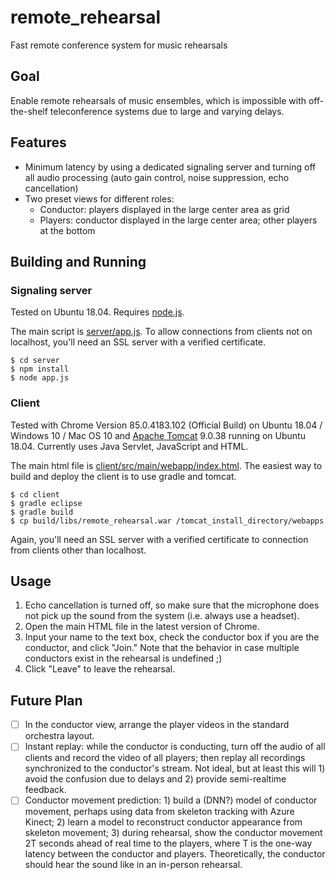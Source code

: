 # remote_rehearsal
Fast remote conference system for music rehearsals

## Goal
Enable remote rehearsals of music ensembles, which is impossible with off-the-shelf teleconference systems due to large and varying delays.

## Features
* Minimum latency by using a dedicated signaling server and turning off all audio processing (auto gain control, noise suppression, echo cancellation)
* Two preset views for different roles:
  * Conductor: players displayed in the large center area as grid
  * Players: conductor displayed in the large center area; other players at the bottom

## Building and Running
### Signaling server
Tested on Ubuntu 18.04.
Requires [node.js](https://nodejs.org/en/). 

The main script is [server/app.js](https://github.com/kyamane/remote_rehearsal/blob/main/server/app.js).
To allow connections from clients not on localhost, you'll need an SSL server with a verified certificate.
```
$ cd server
$ npm install
$ node app.js
```

### Client
Tested with Chrome Version 85.0.4183.102 (Official Build) on Ubuntu 18.04 / Windows 10 / Mac OS 10 and [Apache Tomcat](http://tomcat.apache.org/) 9.0.38 running on Ubuntu 18.04. Currently uses Java Servlet, JavaScript and HTML.

The main html file is [client/src/main/webapp/index.html](https://github.com/kyamane/remote_rehearsal/blob/main/client/src/main/webapp/index.html).
The easiest way to build and deploy the client is to use gradle and tomcat.
```
$ cd client
$ gradle eclipse
$ gradle build
$ cp build/libs/remote_rehearsal.war /tomcat_install_directory/webapps
```
Again, you'll need an SSL server with a verified certificate to connection from clients other than localhost.

## Usage
1. Echo cancellation is turned off, so make sure that the microphone does not pick up the sound from the system (i.e. always use a headset). 
1. Open the main HTML file in the latest version of Chrome.
1. Input your name to the text box, check the conductor box if you are the conductor, and click "Join."
Note that the behavior in case multiple conductors exist in the rehearsal is undefined ;)
1. Click "Leave" to leave the rehearsal.

## Future Plan
- [ ] In the conductor view, arrange the player videos in the standard orchestra layout.
- [ ] Instant replay: while the conductor is conducting, turn off the audio of all clients and record the video of all players; then replay all recordings synchronized to the conductor's stream. 
Not ideal, but at least this will 1) avoid the confusion due to delays and 2) provide semi-realtime feedback.
- [ ] Conductor movement prediction: 1) build a (DNN?) model of conductor movement, perhaps using data from skeleton tracking with Azure Kinect; 2) learn a model to reconstruct conductor appearance from skeleton movement; 3) during rehearsal, show the conductor movement 2T seconds ahead of real time to the players, where T is the one-way latency between the conductor and players. Theoretically, the conductor should hear the sound like in an in-person rehearsal.
